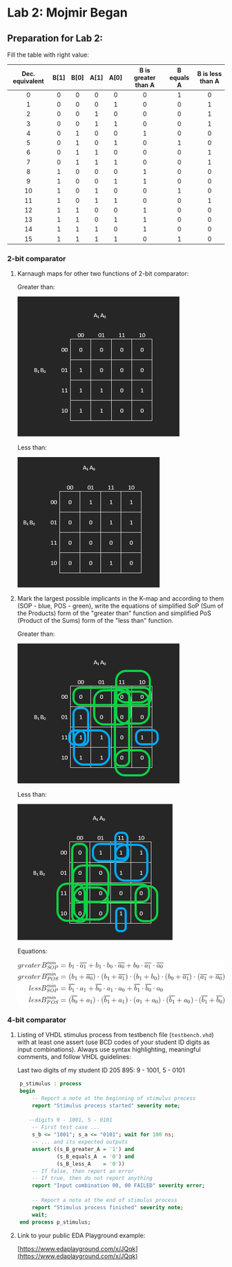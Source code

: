 # Lab 2: Mojmir Began
## Preparation for Lab 2:

Fill the table with right value:

| **Dec. equivalent** | **B[1]**	| **B[0]**	| **A[1]** | **A[0]**	| **B is greater than A** | **B equals A** | **B is less than A** |
| :-: | :-: | :-: | :-: | :-: | :-: | :-: | :-: |
| 0 | 0 | 0 | 0 | 0 | 0 | 1 | 0 |
| 1 | 0 | 0 | 0 | 1 | 0 | 0 | 1 |
| 2 | 0 | 0 | 1 | 0 | 0 | 0 | 1 |
| 3 | 0 | 0 | 1 | 1 | 0 | 0 | 1 |
| 4 | 0 | 1 | 0 | 0 | 1 | 0 | 0 |
| 5 | 0 | 1 | 0 | 1 | 0 | 1 | 0 |
| 6 | 0 | 1 | 1 | 0 | 0 | 0 | 1 |
| 7 | 0 | 1 | 1 | 1 | 0 | 0 | 1 |
| 8 | 1 | 0 | 0 | 0 | 1 | 0 | 0 |
| 9 | 1 | 0 | 0 | 1 | 1 | 0 | 0 |
| 10 | 1 | 0 | 1 | 0 | 0 | 1 | 0 |
| 11 | 1 | 0 | 1 | 1 | 0 | 0 | 1 |
| 12 | 1 | 1 | 0 | 0 | 1 | 0 | 0 |
| 13 | 1 | 1 | 0 | 1 | 1 | 0 | 0 |
| 14 | 1 | 1 | 1 | 0 | 1 | 0 | 0 |
| 15 | 1 | 1 | 1 | 1 | 0 | 1 | 0 |
### 2-bit comparator

1. Karnaugh maps for other two functions of 2-bit comparator:

   Greater than:

   ![K-maps](images/greater.png)

   Less than:

   ![K-maps](images/Less.png)

2. Mark the largest possible implicants in the K-map and according to them (SOP - blue, POS - green), write the equations of simplified SoP (Sum of the Products) form of the "greater than" function and simplified PoS (Product of the Sums) form of the "less than" function.

   Greater than:

   ![K-maps](images/greater1.png)

   Less than:

   ![K-maps](images/Less1.png)
   
   Equations:
   
   ![Logic functions](images/rovnice.png)

### 4-bit comparator

1. Listing of VHDL stimulus process from testbench file (`testbench.vhd`) with at least one assert (use BCD codes of your student ID digits as input combinations). Always use syntax highlighting, meaningful comments, and follow VHDL guidelines:

   Last two digits of my student ID 205 895: 9 - 1001, 5 - 0101

```vhdl
    p_stimulus : process
    begin
        -- Report a note at the beginning of stimulus process
        report "Stimulus process started" severity note;

       --digits 9 - 1001, 5 - 0101
        -- First test case ...
        s_b <= "1001"; s_a <= "0101"; wait for 100 ns;
        -- ... and its expected outputs
        assert ((s_B_greater_A = '1') and
                (s_B_equals_A  = '0') and
                (s_B_less_A    = '0'))
        -- If false, then report an error
        -- If true, then do not report anything
        report "Input combination 00, 00 FAILED" severity error;

        -- Report a note at the end of stimulus process
        report "Stimulus process finished" severity note;
        wait;
    end process p_stimulus;
```

2. Link to your public EDA Playground example:

   [https://www.edaplayground.com/x/JQqk](https://www.edaplayground.com/x/JQqk)
